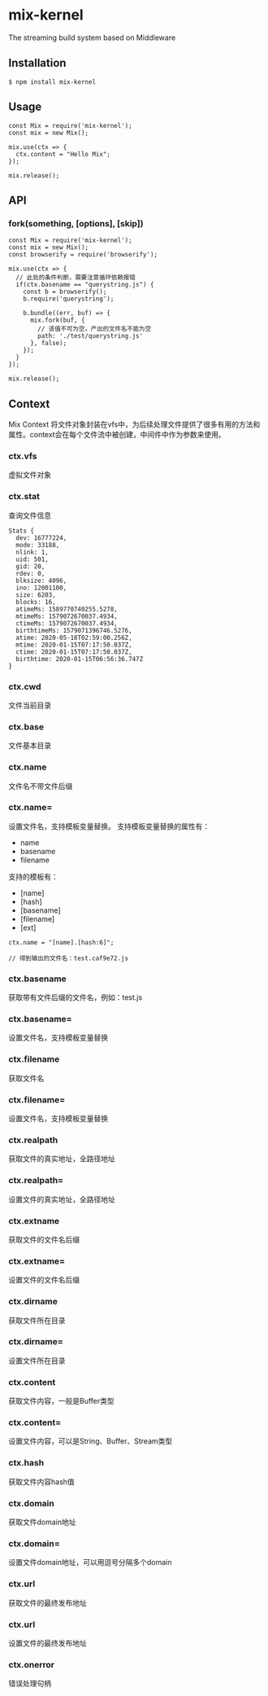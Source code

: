 # mix-kernel
The streaming build system based on Middleware

## Installation
```
$ npm install mix-kernel
```

## Usage
```
const Mix = require('mix-kernel');
const mix = new Mix();

mix.use(ctx => {
  ctx.content = "Hello Mix";
});

mix.release();
```

## API

### fork(something, [options], [skip])
```
const Mix = require('mix-kernel');
const mix = new Mix();
const browserify = require('browserify');

mix.use(ctx => {
  // 此处的条件判断，需要注意循环依赖报错
  if(ctx.basename == "querystring.js") {
    const b = browserify();
    b.require('querystring');
    
    b.bundle((err, buf) => {
      mix.fork(buf, {
        // 该值不可为空，产出的文件名不能为空
        path: './test/querystring.js'
      }, false);
    });
  }
});

mix.release();
```

## Context
Mix Context 将文件对象封装在vfs中，为后续处理文件提供了很多有用的方法和属性。context会在每个文件流中被创建，中间件中作为参数来使用。

### ctx.vfs
虚拟文件对象

### ctx.stat
查询文件信息
```
Stats {
  dev: 16777224,
  mode: 33188,
  nlink: 1,
  uid: 501,
  gid: 20,
  rdev: 0,
  blksize: 4096,
  ino: 12001100,
  size: 6203,
  blocks: 16,
  atimeMs: 1589770740255.5278,
  mtimeMs: 1579072670037.4934,
  ctimeMs: 1579072670037.4934,
  birthtimeMs: 1579071396746.5276,
  atime: 2020-05-18T02:59:00.256Z,
  mtime: 2020-01-15T07:17:50.037Z,
  ctime: 2020-01-15T07:17:50.037Z,
  birthtime: 2020-01-15T06:56:36.747Z
}
```

### ctx.cwd
文件当前目录

### ctx.base
文件基本目录

### ctx.name

文件名不带文件后缀

### ctx.name=
设置文件名，支持模板变量替换。
支持模板变量替换的属性有：
* name
* basename
* filename

支持的模板有：
* [name]
* [hash]
* [basename]
* [filename]
* [ext]
```
ctx.name = "[name].[hash:6]";

// 得到输出的文件名：test.caf9e72.js
```

### ctx.basename
获取带有文件后缀的文件名，例如：test.js

### ctx.basename=
设置文件名，支持模板变量替换

### ctx.filename
获取文件名

### ctx.filename=
设置文件名，支持模板变量替换

### ctx.realpath
获取文件的真实地址，全路径地址

### ctx.realpath=
设置文件的真实地址，全路径地址

### ctx.extname
获取文件的文件名后缀

### ctx.extname=
设置文件的文件名后缀

### ctx.dirname
获取文件所在目录

### ctx.dirname=
设置文件所在目录

### ctx.content
获取文件内容，一般是Buffer类型

### ctx.content=
设置文件内容，可以是String、Buffer、Stream类型

### ctx.hash
获取文件内容hash值

### ctx.domain
获取文件domain地址

### ctx.domain=
设置文件domain地址，可以用逗号分隔多个domain

### ctx.url
获取文件的最终发布地址

### ctx.url
设置文件的最终发布地址

### ctx.onerror
错误处理句柄